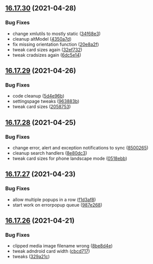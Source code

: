 ## [16.17.30](https://github.com/phandcock/GrampsView/compare/v16.17.29...v16.17.30) (2021-04-28)


### Bug Fixes

* change xmlutils to mostly static ([34f68e3](https://github.com/phandcock/GrampsView/commit/34f68e3e2fcd4ef84181cf71aa1b38b44527ceec))
* cleanup altModel ([4350a7d](https://github.com/phandcock/GrampsView/commit/4350a7d4de38de818b7cfb97720b1e9cd8fef511))
* fix missing orientation function ([20e8a2f](https://github.com/phandcock/GrampsView/commit/20e8a2fecba84c7f15dcbe685ddd15a90595c28c))
* tweak card sizes again ([32ef732](https://github.com/phandcock/GrampsView/commit/32ef732dff05562b605b825e987a9312ad8ccab5))
* tweak cradsizes again ([6dc5e14](https://github.com/phandcock/GrampsView/commit/6dc5e1433c6cd703db70278dbda6f84cca2db2e5))



## [16.17.29](https://github.com/phandcock/GrampsView/compare/v16.17.28...v16.17.29) (2021-04-26)


### Bug Fixes

* code cleanup ([5d4e96b](https://github.com/phandcock/GrampsView/commit/5d4e96b6913a1a8007f575e4d8d2c6ae6c35d40d))
* settingspage tweaks ([963883b](https://github.com/phandcock/GrampsView/commit/963883b8e232093b3c5d6ba1bd4df3fb77a60e19))
* tweak card sizes ([2058753](https://github.com/phandcock/GrampsView/commit/2058753ee8fcdf8a39194aa9c208a762f039b028))



## [16.17.28](https://github.com/phandcock/GrampsView/compare/v16.17.27...v16.17.28) (2021-04-25)


### Bug Fixes

* change error, alert and exception notifications to sync ([8500265](https://github.com/phandcock/GrampsView/commit/8500265a5235de739c36989fd4c61c07a96c39f4))
* cleanup search handlers ([8e80dc3](https://github.com/phandcock/GrampsView/commit/8e80dc36b19193355b5833db23f90731074533b1))
* tweak card sizes for phone landscape mode ([0518ebb](https://github.com/phandcock/GrampsView/commit/0518ebb2ca9a6d0cb921b71bf3303ec6112034fa))



## [16.17.27](https://github.com/phandcock/GrampsView/compare/v16.17.26...v16.17.27) (2021-04-23)


### Bug Fixes

* allow multiple popups in a row ([f1d3af8](https://github.com/phandcock/GrampsView/commit/f1d3af8700dd31e652ad2256d5f795d5f3950ba1))
* start work on errorpopup queue ([987e268](https://github.com/phandcock/GrampsView/commit/987e268056d75ecf99072c6958ad168dc83c3201))



## [16.17.26](https://github.com/phandcock/GrampsView/compare/v16.17.25...v16.17.26) (2021-04-21)


### Bug Fixes

* clipped media image filename wrong ([8be8d4e](https://github.com/phandcock/GrampsView/commit/8be8d4ed702ce1cf0f36c04d7124bb447abd0f97))
* tweak adndroid card width ([cbcd717](https://github.com/phandcock/GrampsView/commit/cbcd717bc38d6eda98258ff32222cf16b5f25a93))
* tweaks ([329a21c](https://github.com/phandcock/GrampsView/commit/329a21c314d5797fbe62c9b565cbec799d496259))



